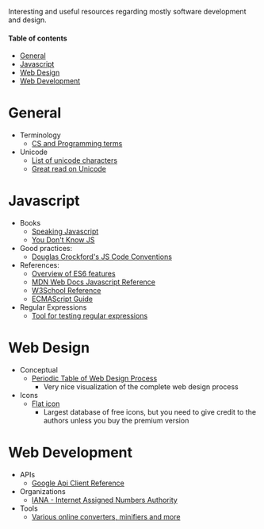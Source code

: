Interesting and useful resources regarding mostly software development and design.

#### Table of contents
* [General](#general)
* [Javascript](#javascript)
* [Web Design](#web-design)
* [Web Development](#web-development)

# General
* Terminology
    * [CS and Programming terms](http://www.labautopedia.org/mw/List_of_programming_and_computer_science_terms)
* Unicode
    * [List of unicode characters](https://unicode-table.com/en/)
	* [Great read on Unicode](https://dmitripavlutin.com/what-every-javascript-developer-should-know-about-unicode/#4finalwords)
# Javascript
* Books
    * [Speaking Javascript](http://speakingjs.com/es5/index.html#toc_ch01)
	* [You Don't Know JS](https://github.com/getify/You-Dont-Know-JS)
* Good practices:
    * [Douglas Crockford's JS Code Conventions](http://crockford.com/javascript/code.html)
* References:
	* [Overview of ES6 features](http://es6-features.org/)
	* [MDN Web Docs Javascript Reference](https://developer.mozilla.org/en-US/docs/Web/JavaScript/Reference)
	* [W3School Reference](https://www.w3schools.com/jsref/default.asp)
	* [ECMAScript Guide](https://flaviocopes.com/ecmascript/)
* Regular Expressions
    * [Tool for testing regular expressions](https://www.regexpal.com)

# Web Design
* Conceptual
    * [Periodic Table of Web Design Process](https://www.newdesigngroup.ca/ndgcnt/uploads/2014/08/periodic-table-of-web-design-process-new-design-group.png)
        * Very nice visualization of the complete web design process
* Icons
    * [Flat icon](https://www.flaticon.com/)
        * Largest database of free icons, but you need to give credit to the authors unless you buy the premium version


# Web Development
* APIs
    * [Google Api Client Reference](https://developers.google.com/api-client-library/javascript/reference/referencedocs)
* Organizations
    * [IANA - Internet Assigned Numbers Authority](https://www.iana.org/assignments/language-subtag-registry/language-subtag-registry)
* Tools
    * [Various online converters, minifiers and more](https://www.browserling.com/tools/)
